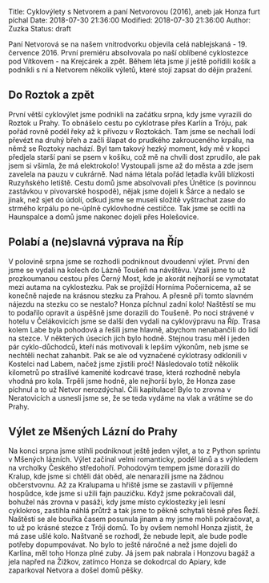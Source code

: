 Title: Cyklovýlety s Netvorem a paní Netvorovou (2016), aneb jak Honza furt píchal
Date: 2018-07-30 21:36:00
Modified: 2018-07-30 21:36:00
Author: Zuzka
Status: draft


Paní Netvorová se na našem vnitrodvorku objevila celá nablejskaná - 19. července 2016. První premiéru absolvovala po naší oblíbené cyklostezce pod Vítkovem - na Krejcárek a zpět. Během léta jsme jí ještě pořídili košík a podnikli s ní a Netvorem několik výletů, které stojí zapsat do dějin pražení.

## Do Roztok a zpět
První větší cyklovýlet jsme podnikli na začátku srpna, kdy jsme vyrazili do Roztok u Prahy. To obnášelo cestu po cyklotrase přes Karlín a Tróju, pak pořád rovně podél řeky až k přívozu v Roztokách. Tam jsme se nechali lodí převézt na druhý břeh a začli šlapat do prudkého zakrouceného krpálu, na němž se Roztoky nachází. Byl tam takový hezký moment, kdy mě v kopci předjela starší pani se psem v košíku, což mě na chvíli dost zprudilo, ale pak jsem si všimla, že má elektrokolo! Vystoupali jsme až do města a zde jsem zavelela na pauzu v cukrárně.
Nad náma létala pořád letadla kvůli blízkosti Ruzyňského letiště. Cestu domů jsme absolvovali přes Únětice (s povinnou zastávkou v pivovarské hospodě), nějak jsme dojeli k Šárce a nedalo se jinak, než sjet do údolí, odkud jsme se museli složitě vyštrachat zase do strmého krpálu po ne-úplně cyklovhodné cestičce. Tak jsme se ocitli na Haunspalce a domů jsme nakonec dojeli přes Holešovice.

## Polabí a (ne)slavná výprava na Říp
V polovině srpna jsme se rozhodli podniknout dvoudenní výlet. První den jsme se vydali na kolech do Lázně Toušeň na návštěvu. Vzali jsme to už prozkoumanou cestou přes Černý Most, kde je akorát nejhorší se vymotatat mezi autama na cyklostezku. Pak se projíždí Horníma Počernicema, až se konečně najede na krásnou stezku za Prahou. A přesně při tomto slavném nájezdu na stezku co se nestalo? Honza píchnul zadní kolo!
Naštěstí se mu to podařilo opravit a úspěšně jsme dorazili do Toušeně. Po noci strávené v hotelu v Čelákovicích jsme se další den vydali na cyklovýpravu na Říp. Trasa kolem Labe byla pohodová a řešili jsme hlavně, abychom nenabančili do lidí na stezce. V některých úsecích jich bylo hodně. Stejnou trasu měl i jeden pár cyklo-důchodců, kteří nás motivovali k lepším výkonům, neb jsme se nechtěli nechat zahanbit. Pak se ale od vyznačené cyklotrasy odklonili v Kostelci nad Labem, načež jsme zjistili proč! Následovalo totiž několik kilometrů po strašlivé kamenité kodrcavé trase, která rozhodně nebyla vhodná pro kola. Trpěli jsme hodně, ale nejhorší bylo, že Honza zase píchnul a to už Netvor nerozdýchal. Čili kapitulace! Bylo to zrovna v Neratovicích a usnesli jsme se, že se teda vydáme na vlak a vrátíme se do Prahy.

## Výlet ze Mšených Lázní do Prahy
Na konci srpna jsme stihli podniknout ještě jeden výlet, a to z Python sprintu v Mšených lázních. Výlet začínal velmi romanticky, podél lánů a s výhledem na vrcholky Českého středohoří. Pohodovým tempem jsme dorazili do Kralup, kde jsme si chtěli dát oběd, ale nenarazili jsme na žádnou občerstvovnu. Až za Kralupama u hřiště jsme se zastavili v příjemné hospůdce, kde jsme si užili fajn pauzičku. Když jsme pokračovali dál, bohužel nás zrovna v pasáži, kdy jsme místo cyklostezky jeli lesní cyklokros, zastihla náhlá průtrž a tak jsme to pěkně schytali těsně přes Řeží. Naštěstí se ale bouřka časem posunula jinam a my jsme mohli pokračovat, a to už po krásné stezce z Tróji domů. To by ovšem nemohl Honza zjistit, že má zase ušlé kolo. Naštvaně se rozhodl, že nebude lepit, ale bude podle potřeby dopumpovávat. No bylo to ještě náročné a než jsme dojeli do Karlína, měl toho Honza plné zuby. Já jsem pak nabrala i Honzovu bagáž a jela napřed na Žižkov, zatímco Honza se dokodrcal do Apiary, kde zaparkoval Netvora a došel domů pěšky.  

